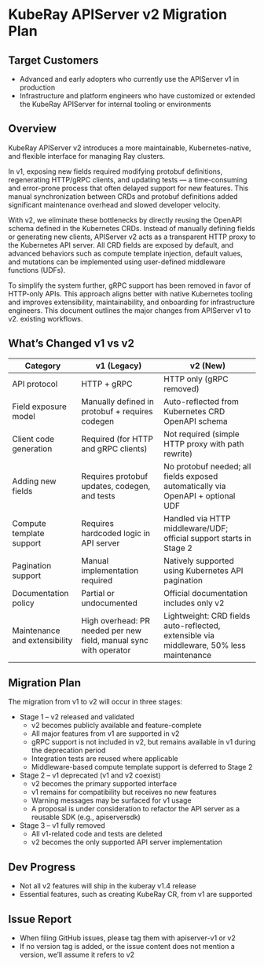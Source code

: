 # KubeRay APIServer v2 Migration Plan

## Target Customers

- Advanced and early adopters who currently use the APIServer v1 in production
- Infrastructure and platform engineers who have customized or extended the KubeRay APIServer for internal tooling or environments

## Overview

KubeRay APIServer v2 introduces a more maintainable, Kubernetes-native, and flexible interface for managing Ray clusters.

In v1, exposing new fields required modifying protobuf definitions, regenerating HTTP/gRPC clients, and updating
tests — a time-consuming and error-prone process that often delayed support for new features. This manual
synchronization between CRDs and protobuf definitions added significant maintenance overhead and slowed
developer velocity.

With v2, we eliminate these bottlenecks by directly reusing the OpenAPI schema defined in the Kubernetes CRDs.
Instead of manually defining fields or generating new clients, APIServer v2 acts as a transparent HTTP proxy to the
Kubernetes API server. All CRD fields are exposed by default, and advanced behaviors such as compute template
injection, default values, and mutations can be implemented using user-defined middleware functions (UDFs).

To simplify the system further, gRPC support has been removed in favor of HTTP-only APIs. This approach aligns
better with native Kubernetes tooling and improves extensibility, maintainability, and onboarding for
infrastructure engineers. This document outlines the major changes from APIServer v1 to v2.
existing workflows.

## What’s Changed v1 vs v2

| Category                    | v1 (Legacy)                                                                 | v2 (New)                                                                                      |
|-----------------------------|------------------------------------------------------------------------------|-----------------------------------------------------------------------------------------------|
| API protocol                | HTTP + gRPC                                                                  | HTTP only (gRPC removed)                                                                      |
| Field exposure model        | Manually defined in protobuf + requires codegen                              | Auto-reflected from Kubernetes CRD OpenAPI schema                                             |
| Client code generation      | Required (for HTTP and gRPC clients)                                         | Not required (simple HTTP proxy with path rewrite)                                            |
| Adding new fields           | Requires protobuf updates, codegen, and tests                                | No protobuf needed; all fields exposed automatically via OpenAPI + optional UDF              |
| Compute template support    | Requires hardcoded logic in API server                                       | Handled via HTTP middleware/UDF; official support starts in Stage 2                          |
| Pagination support          | Manual implementation required                                               | Natively supported using Kubernetes API pagination                                            |
| Documentation policy        | Partial or undocumented                                                      | Official documentation includes only v2                                                       |
| Maintenance and extensibility | High overhead: PR needed per new field, manual sync with operator         | Lightweight: CRD fields auto-reflected, extensible via middleware, 50% less maintenance       |

## Migration Plan

The migration from v1 to v2 will occur in three stages:

- Stage 1 – v2 released and validated
  - v2 becomes publicly available and feature-complete
  - All major features from v1 are supported in v2
  - gRPC support is not included in v2, but remains available in v1 during the deprecation period
  - Integration tests are reused where applicable
  - Middleware-based compute template support is deferred to Stage 2
- Stage 2 – v1 deprecated (v1 and v2 coexist)
  - v2 becomes the primary supported interface
  - v1 remains for compatibility but receives no new features
  - Warning messages may be surfaced for v1 usage
  - A proposal is under consideration to refactor the API server as a reusable SDK (e.g., apiserversdk)
- Stage 3 – v1 fully removed
  - All v1-related code and tests are deleted
  - v2 becomes the only supported API server implementation

## Dev Progress

- Not all v2 features will ship in the kuberay v1.4 release
- Essential features, such as creating KubeRay CR, from v1 are supported

## Issue Report

- When filing GitHub issues, please tag them with apiserver-v1 or v2
- If no version tag is added, or the issue content does not mention a version, we’ll assume it refers to v2
